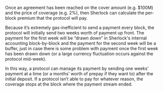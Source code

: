 Once an agreement has been reached on the cover amount (e.g. $100M) and the price of coverage (e.g. 2%), then Sherlock can calculate the per-block premium that the protocol will pay.

Because it’s extremely gas-inefficient to send a payment every block, the protocol will
initially send two weeks worth of payment up front. The payment for the first week will be
“drawn down” in Sherlock's internal accounting block-by-block and the payment for the second week will be a buffer, just in case there is some problem with payment once the first week has been drawn down (or a large currency fluctuation occurs against the protocol mid-week).

In this way, a protocol can manage its payment by sending one weeks’
payment at a time (or a months’ worth of prepay if they want to) after the initial deposit. If a protocol isn’t able to pay for whatever reason, the coverage stops at the block where the payment stream ended.
